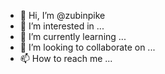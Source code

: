 - 👋 Hi, I’m @zubinpike
- 👀 I’m interested in ...
- 🌱 I’m currently learning ...
- 💞️ I’m looking to collaborate on ...
- 📫 How to reach me ...

<!---
zubinpike/zubinpike is a ✨ special ✨ repository because its `README.md` (this file) appears on your GitHub profile.
You can click the Preview link to take a look at your changes.
--->
